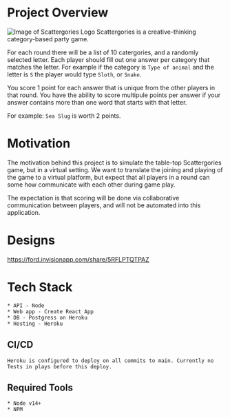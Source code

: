 # Project Overview
![Image of Scattergories Logo](web/src/logo_2.png)
Scattergories is a creative-thinking category-based party game.

For each round there will be a list of 10 catergories, and a randomly selected letter. Each player should fill out one answer per category that matches the letter. For example if the category is 
```Type of animal``` and the letter is ```S``` the player would type ```Sloth```, or ```Snake```.

You score 1 point for each answer that is unique from the other players in that round.
You have the ability to score multipule points per answer if your answer contains more than one word that starts with that letter. 

For example:
```Sea Slug``` is worth 2 points.

# Motivation
The motivation behind this project is to simulate the table-top Scattergories game, but in a virtual setting. We want to translate the joining and playing of the game to a virtual platform, but expect that all players in a round can some how communicate with each other during game play.

The expectation is that scoring will be done via collaborative communication between players, and will not be automated into this application.

# Designs
https://ford.invisionapp.com/share/5RFLPTQTPAZ

# Tech Stack
    * API - Node
    * Web app - Create React App
    * DB - Postgress on Heroku
    * Hosting - Heroku

## CI/CD
    Heroku is configured to deploy on all commits to main. Currently no Tests in plays before this deploy.

## Required Tools
    * Node v14+
    * NPM